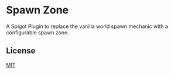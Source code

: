 # Spawn Zone

A Spigot Plugin to replace the vanilla world spawn mechanic with a configurable spawn zone.

## License

[MIT](license.txt)
